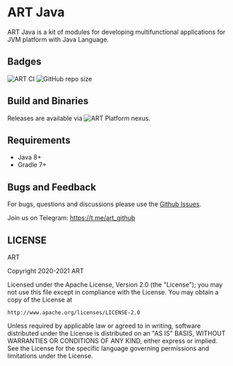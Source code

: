 # ART Java
ART Java is a kit of modules for developing multifunctional applications for JVM platform with Java Language.


## Badges
![ART CI](https://github.com/art-community/art-java/workflows/ART%20CI/badge.svg)
![GitHub repo size](https://img.shields.io/github/repo-size/art-community/art)

## Build and Binaries
Releases are available via ![ART Platform nexus](https://nexus.art-platform.io/repository/art-maven-stable).

## Requirements
- Java 8+
- Gradle 7+

## Bugs and Feedback
For bugs, questions and discussions please use the [Github Issues](https://github.com/art-community/art/issues).

Join us on Telegram: https://t.me/art_github

## LICENSE
ART

Copyright 2020-2021 ART

Licensed under the Apache License, Version 2.0 (the "License");
you may not use this file except in compliance with the License.
You may obtain a copy of the License at

    http://www.apache.org/licenses/LICENSE-2.0

Unless required by applicable law or agreed to in writing, software
distributed under the License is distributed on an "AS IS" BASIS,
WITHOUT WARRANTIES OR CONDITIONS OF ANY KIND, either express or implied.
See the License for the specific language governing permissions and
limitations under the License.
